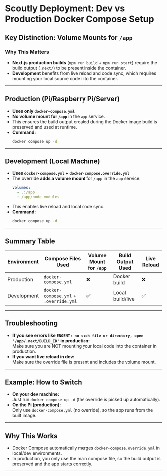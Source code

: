 # Scoutly Deployment: Dev vs Production Docker Compose Setup

## Key Distinction: Volume Mounts for `/app`

### Why This Matters

- **Next.js production builds** (`npm run build` + `npm run start`) require the build output (`.next/`) to be present inside the container.
- **Development** benefits from live reload and code sync, which requires mounting your local source code into the container.

---

## Production (Pi/Raspberry Pi/Server)

- **Uses only `docker-compose.yml`**
- **No volume mount for `/app`** in the `app` service.
- This ensures the build output created during the Docker image build is preserved and used at runtime.
- **Command:**
  ```sh
  docker compose up -d
  ```

---

## Development (Local Machine)

- **Uses `docker-compose.yml` + `docker-compose.override.yml`**
- The override **adds a volume mount** for `/app` in the `app` service:
  ```yaml
  volumes:
    - .:/app
    - /app/node_modules
  ```
- This enables live reload and local code sync.
- **Command:**
  ```sh
  docker compose up -d
  ```

---

## Summary Table

| Environment | Compose Files Used                     | Volume Mount for `/app` | Build Output Used | Live Reload |
| ----------- | -------------------------------------- | ----------------------- | ----------------- | ----------- |
| Production  | `docker-compose.yml`                   | ❌                      | Docker build      | ❌          |
| Development | `docker-compose.yml` + `.override.yml` | ✅                      | Local build/live  | ✅          |

---

## Troubleshooting

- **If you see errors like `ENOENT: no such file or directory, open '/app/.next/BUILD_ID'` in production:**  
  Make sure you are NOT mounting your local code into the container in production.
- **If you want live reload in dev:**  
  Make sure the override file is present and includes the volume mount.

---

## Example: How to Switch

- **On your dev machine:**  
  Just run `docker compose up -d` (the override is picked up automatically).
- **On the Pi (production):**  
  Only use `docker-compose.yml` (no override), so the app runs from the built image.

---

## Why This Works

- Docker Compose automatically merges `docker-compose.override.yml` in local/dev environments.
- In production, you only use the main compose file, so the build output is preserved and the app starts correctly.

---
